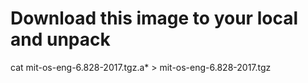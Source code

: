 # Download this image to your local and unpack

cat mit-os-eng-6.828-2017.tgz.a* > mit-os-eng-6.828-2017.tgz
